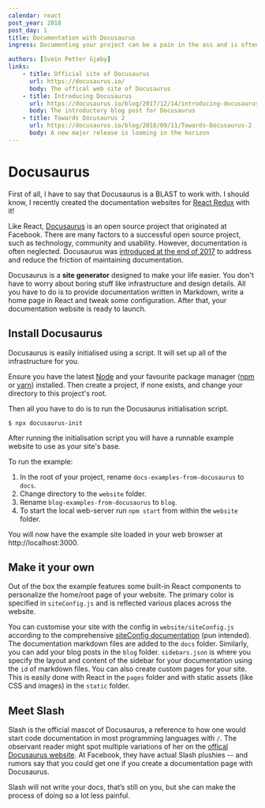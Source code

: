 ```yaml
---
calendar: react
post_year: 2018
post_day: 1
title: Documentation with Docusaurus
ingress: Documenting your project can be a pain in the ass and is often neglected. Docusaurus removes the pain of maintaining documentation.

authors: [Svein Petter Gjøby]
links:
    - title: Official site of Docusaurus
      url: https://docusaurus.io/
      body: The offical web site of Docusaurus
    - title: Introducing Docusaurus
      url: https://docusaurus.io/blog/2017/12/14/introducing-docusaurus
      body: The introductory blog post for Docusaurus
    - title: Towards Docusaurus 2
      url: https://docusaurus.io/blog/2018/09/11/Towards-Docusaurus-2
      body: A new major release is looming in the horizon
---
```


# Docusaurus

First of all, I have to say that Docusaurus is a BLAST to work with. I should know, I recently created the documentation websites for [React Redux](http://react-redux.js.org) with it!

Like React, [Docusaurus](https://docusaurus.io/en/) is an open source project that originated at Facebook. There are many factors to a successful open source project, such as technology, community and usability. However, documentation is often neglected. Docusaurus was [introduced at the end of 2017](https://docusaurus.io/blog/2017/12/14/introducing-docusaurus) to address and reduce the friction of maintaining documentation.

Docusaurus is a **site generator** designed to make your life easier. You don't have to worry about boring stuff like infrastructure and design details. All you have to do is to provide documentation written in Markdown, write a home page in React and tweak some configuration. After that, your documentation website is ready to launch.

## Install Docusaurus

Docusaurus is easily initialised using a script. It will set up all of the infrastructure for you.

Ensure you have the latest [Node](https://nodejs.org/en/) and your favourite package manager ([npm](https://www.npmjs.com/) or [yarn](https://yarnpkg.com)) installed. Then create a project, if none exists, and change your directory to this project's root.

Then all you have to do is to run the Docusaurus initialisation script.

`$ npx docusaurus-init`

After running the initialisation script you will have a runnable example website to use as your site's base.

To run the example:

1. In the root of your project, rename `docs-examples-from-docusaurus` to `docs`.
2. Change directory to the `website` folder.
3. Rename `blog-examples-from-docusaurus` to `blog`.
4. To start the local web-server run `npm start` from within the `website` folder.

You will now have the example site loaded in your web browser at http://localhost:3000.

## Make it your own

Out of the box the example features some built-in React components to personalize the home/root page of your website. The primary color is specified in `siteConfig.js` and is reflected various places across the website.

You can customise your site with the config in `website/siteConfig.js` according to the comprehensive [siteConfig documentation](https://docusaurus.io/docs/en/site-config) (pun intended). The documentation markdown files are added to the `docs` folder. Similarly, you can add your blog posts in the `blog` folder. `sidebars.json` is where you specify the layout and content of the sidebar for your documentation using the `id` of markdown files. You can also create custom pages for your site. This is easily done with React in the `pages` folder and with static assets (like CSS and images) in the `static` folder.

## Meet Slash

Slash is the official mascot of Docusaurus, a reference to how one would start code documentation in most programming languages with `/`. The observant reader might spot multiple variations of her on the [offical Docusaurus website](https://docusaurus.io/en). At Facebook, they have actual Slash plushies -- and rumors say that you could get one if you create a documentation page with Docusaurus.

Slash will not write your docs, that’s still on you, but she can make the process of doing so a lot less painful.
